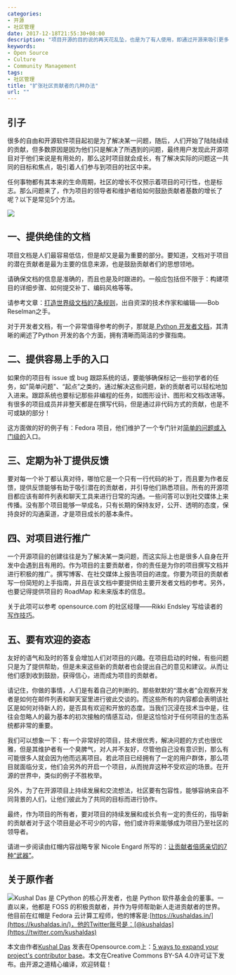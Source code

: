 ```yaml
---
categories:
- 开源
- 社区管理
date: 2017-12-18T21:55:30+08:00
description: "项目开源的目的说的再天花乱坠，也是为了有人使用，即通过开源来吸引更多的用户群体，这其实技术在其次，首要的是社区，用户或开发者社区！技术是一个基本条件，你不能比别人差，接下来我们在比拼社区。"
keywords:
- Open Source
- Culture
- Community Management
tags:
- 社区管理
title: "扩张社区贡献者的几种办法"
url: ""
---
```

## 引子

很多的自由和开源软件项目起初是为了解决某一问题，随后，人们开始了陆陆续续的贡献，但多数原因是因为他们只是解决了所遇到的问题，最终用户发现此开源项目对于他们来说是有用处的，那么这时项目就会成长，有了解决实际的问题这一共同的目标和焦点，吸引着人们参与到项目的社区中来。

任何事物都有其本来的生命周期，社区的增长不仅预示着项目的可行性，也是标志。那么问题来了，作为项目的领导者和维护者给如何鼓励贡献者基数的增长了呢？以下是常见5个方法。


![](https://opensource.com/sites/default/files/styles/image-full-size/public/lead-images/BUSINESS_cubestalk.png?itok=Ozw4NhGW)

## 一、提供绝佳的文档

项目文档是人们最容易低估，但是却又是最为重要的部分。要知道，文档对于项目的潜在贡献者是最为主要的信息来源，也是鼓励贡献者们的思想领地。

请确保文档的信息是准确的，而且也是及时跟进的。一般应包括但不限于：构建项目的详细步骤、如何提交补丁、编码风格等等。

请参考文章：[打造世界级文档的7条规则](https://opensource.com/business/16/1/scale-14x-interview-bob-reselman)，出自资深的技术作家和编辑——Bob Reselman之手。

对于开发者文档，有一个非常值得参考的例子，那就是[ Python 开发者文档](https://docs.python.org/devguide/)，其清晰的阐述了Python 开发的各个方面，拥有清晰而简洁的步骤指南。

## 二、提供容易上手的入口

如果你的项目有 issue 或 bug 跟踪系统的话，要能够确保标记一些初学者的任务，如"简单问题"、“起点”之类的，通过解决这些问题，新的贡献者可以轻松地加入进来。跟踪系统也要标记那些非编程的任务，如图形设计、图形和文档改进等。有很多的项目成员并非整天都是在撰写代码，但是通过非代码方式的贡献，也是不可或缺的部分！

这方面做的好的例子有：Fedora 项目，他们维护了一个专门针对[简单的问题或入门级的](https://fedoraproject.org/easyfix/)入口。

## 三、定期为补丁提供反馈

要对每一个补丁都认真对待，哪怕它是一个只有一行代码的补丁，而且要为作者反馈，提供反馈能够有助于吸引潜在的贡献者，并引导他们熟悉项目。所有的开源项目都应该有邮件列表和聊天工具来进行日常的沟通。一些问答可以到社交媒体上来传播。没有那个项目能够一举成名，只有长期的保持友好，公开、透明的态度，保持良好的沟通渠道，才是项目成长的基本条件。

## 四、对项目进行推广

一个开源项目的创建往往是为了解决某一类问题，而这实际上也是很多人自身在开发中会遇到且有用的。作为项目的主要贡献者，你的责任是为你的项目撰写文档并进行积极的推广。撰写博客、在社交媒体上报告项目的进度。你要为项目的贡献者写一份简短的上手指南，并且在该文档中要提供给主要开发者文档的参考。另外，也要记得提供项目的 RoadMap 和未来版本的信息。

关于此项可以参考 opensource.com 的社区经理——Rikki Endsley 写给读者的[写作技巧](https://opensource.com/business/15/10/what-stephen-king-can-teach-tech-writers)。

## 五、要有欢迎的姿态

友好的语气和及时的答复会增加人们对项目的兴趣。在项目启动的时候，有些问题只是为了提供帮助，但是未来这些新的贡献者也会提出自己的意见和建议。从而让他们感到收到鼓励，获得信心，进而成为项目的贡献者。

请记住，你做的事情，人们是有着自己的判断的。那些默默的“潜水者”会观察开发者是如何在邮件列表和聊天室里进行彼此交谈的。而这些所有的内容都会表明该社区是如何对待新人的，是否具有欢迎和开放的态度。当我们沉浸在技术当中是，往往会忽略人的最为基本的初次接触的情感互动，但是这恰恰对于任何项目的生态系统都非常的重要。

我们可以想象一下：有一个非常好的项目，技术很优秀，解决问题的方式也很优雅，但是其维护者有一个臭脾气，对人并不友好，尽管他自己没有意识到，那么有可能很多人就会因为他而远离项目。若此项目已经拥有了一定的用户群体，那么项目就面临分支，他们会另外的开启一个项目，从而抛弃这种不受欢迎的场景。在开源的世界中，类似的例子不胜枚举。

另外，为了在开源项目上持续发展和交流想法，社区要有包容性，能够容纳来自不同背景的人们，让他们彼此为了共同的目标而进行协作。

最终，作为项目的所有者，要对项目的持续发展和成长负有一定的责任的，指导新的贡献者对于这个项目是必不可少的内容，他们或许将来能够成为项目乃至社区的领导者。

请进一步阅读由红帽内容战略专家 Nicole Engard 所写的：[让贡献者倍感亲切的7种“武器”](https://opensource.com/life/16/5/sumana-harihareswara-maria-naggaga-oscon)。

## 关于原作者

![](https://opensource.com/sites/default/files/styles/profile_pictures/public/pictures/ar1dbnui.jpg?itok=4Xa7f2cM)Kushal Das 是 CPython 的核心开发者，也是 Python 软件基金会的董事。一直以来，他都是 FOSS 的积极贡献者，并作为导师帮助新人走进贡献者的世界。他目前在红帽是 Fedora 云计算工程师，他的博客是:[https://kushaldas.in/](https://kushaldas.in/)，他的Twitter账号是：[@kushaldas](https://twitter.com/kushaldas)

本文由作者[Kushal Das](https://opensource.com/users/kushaldas) 发表在Opensource.com上：[5 ways to expand your project's contributor base](https://opensource.com/article/17/1/expand-project-contributor-base)。本文在Creative Commons BY-SA 4.0许可证下发布。由开源之道精心编译，欢迎转载！
